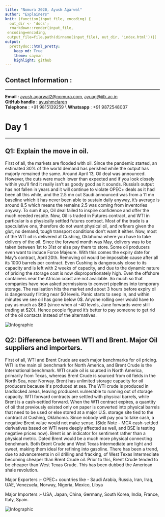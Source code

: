 ```yaml
---
title: "Nomura 2020, Ayush Agarwal" 
author: "Explainers"
knit: (function(input_file, encoding) {
  out_dir <- 'docs';
  rmarkdown::render(input_file,
 encoding=encoding,
 output_file=file.path(dirname(input_file), out_dir, 'index.html'))})
output:
  prettydoc::html_pretty:
    keep_md: True
    theme: cayman
    highlight: github
---
```



## Contact Information :
***
**Email**          : ayush.agarwal2@nomura.com, ayuag@iitk.ac.in  
**GitHub handle**  : [ayushmclaren](http://github.com/ayushmclaren)  
**Telephone**      : +91 9815139259 \\
**Whatsapp**       : +91 9872548037

# Day 1
***

## Q1: Explain the move in oil.

First of all, the markets are flooded with oil. Since the pandemic started, an estimated 30% of the world demand has perished while the output has majorly remained the same. Around April 13, Oil deal was announced. However, the cuts were much lower than expected and if you look closely within you’ll find it really isn’t as goody good as it sounds. Russia’s output has not fallen in years and it will continue to violate OPEC+ deals as it had been all this while, and the 2.5 mn cut Saudi announced was from a 11 mn baseline which it has never been able to sustain daily anyway, it’s average is around 8.5 which means the remains 2.5 was coming from inventories anyway. To sum it up, Oil deal failed to inspire confidence and offer the much needed respite. Now, Oil is traded in Futures contract, and WTI in particular is a physically settled futures contract. Most of the trade is a speculative one, therefore do not want physical oil, and refiners given the glut, no demand, tough transport conditions don’t want it either. Now, most of the WTI oil is delivered at Cushing, Oklahoma where you have to take delivery of the oil. Since the forward month was May, delivery was to be taken between 1st to 31st or else pay them to store. Some oil producers even want to induce Force Majeure. With this comes the expiry date for May’s contract, April 20th. Removing oil would be impossible cause after all its 1000 barrels per contract. Even Cushing is dangerously close to its capacity and is left with 2 weeks of capacity, and due to the dynamic nature of pricing the storage cost is now disproportionately high. Even the offshore containers near the African coast are not available. So much so that companies have now asked permissions to convert pipelines into temporary storage. The realisation hits the market and about 3 hours before expiry oil is dangerously flirting near \$0 levels. Panic starts to seep in, and within minutes we see oil has gone below 0\$. Anyone rolling over would have to pay as much as $60 (since when at -40 levels, June forwards were still trading at \$20). Hence people figured it’s better to pay someone to get rid of the oil contacts instead of the alternatives. 

![Infographic](/Users/mclaren/Desktop/a.png)

## Q2: Difference between WTI and Brent. Major Oil suppliers and importers.

First of all, WTI and Brent Crude are each major benchmarks for oil pricing. WTI is the main oil benchmark for North America, and Brent Crude is the International benchmark. WTI crude oil is sourced in North America, primarily from Texas, whereas Brent Crude is sourced from oil fields in the North Sea, near Norway. Brent has unlimited storage capacity for oil producers because it's produced at sea. The WTI crude is produced in landlocked areas, leaving producers vulnerable to running out of storage capacity. WTI forward contracts are settled with physical barrels, while Brent is a cash-settled forward. When the WTI contract expires, a quantity of oil that previously existed only on paper is converted into physical barrels that need to be used or else stored at a major U.S. storage site tied to the contract at Cushing, Oklahoma. Since nobody will pay you to take cash, a negative Brent value would not make sense. (Side Note - MCX cash-settled derivatives based on WTI were deeply affected as well, and BSE is testing negative prices now). Brent is an indicator for sentiment rather than a physical metric. Dated Brent would be a much more physical connecting benchmark. Both Brent Crude and West Texas Intermediate are light and sweet, making them ideal for refining into gasoline.
There has been a trend, due to advancements in oil drilling and fracking, of West Texas Intermediate becoming cheaper than Brent Crude oil. Prior to this, Brent Crude tended to be cheaper than West Texas Crude. This has been dubbed the American shale revolution.

Major Exporters :- OPEC+ countries like - Saudi Arabia, Russia, Iran, Iraq, UAE, Venezuela, Norway, Nigeria, Mexico, Libya

Major Importers :- USA, Japan, China, Germany, South Korea, India, France, Italy, Spain.

![Infographic](/Users/mclaren/Desktop/b.jpg)
